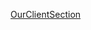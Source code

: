[OurClientSection](https://docs.google.com/document/d/1SSqdU5Jz3gafVzdnMoomTISx_fu0TBf2/edit?usp=drive_link&ouid=108685739614683849385&rtpof=true&sd=true)